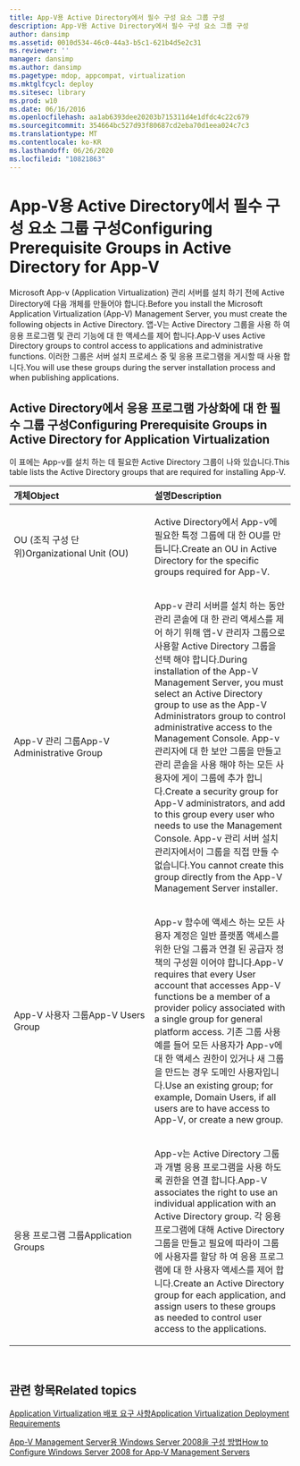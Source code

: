 ```yaml
---
title: App-V용 Active Directory에서 필수 구성 요소 그룹 구성
description: App-V용 Active Directory에서 필수 구성 요소 그룹 구성
author: dansimp
ms.assetid: 0010d534-46c0-44a3-b5c1-621b4d5e2c31
ms.reviewer: ''
manager: dansimp
ms.author: dansimp
ms.pagetype: mdop, appcompat, virtualization
ms.mktglfcycl: deploy
ms.sitesec: library
ms.prod: w10
ms.date: 06/16/2016
ms.openlocfilehash: aa1ab6393dee20203b715311d4e1dfdc4c22c679
ms.sourcegitcommit: 354664bc527d93f80687cd2eba70d1eea024c7c3
ms.translationtype: MT
ms.contentlocale: ko-KR
ms.lasthandoff: 06/26/2020
ms.locfileid: "10821863"
---
```

# <span data-ttu-id="1a4f0-103">App-V용 Active Directory에서 필수 구성 요소 그룹 구성</span><span class="sxs-lookup"><span data-stu-id="1a4f0-103">Configuring Prerequisite Groups in Active Directory for App-V</span></span>


<span data-ttu-id="1a4f0-104">Microsoft App-v (Application Virtualization) 관리 서버를 설치 하기 전에 Active Directory에 다음 개체를 만들어야 합니다.</span><span class="sxs-lookup"><span data-stu-id="1a4f0-104">Before you install the Microsoft Application Virtualization (App-V) Management Server, you must create the following objects in Active Directory.</span></span> <span data-ttu-id="1a4f0-105">앱-V는 Active Directory 그룹을 사용 하 여 응용 프로그램 및 관리 기능에 대 한 액세스를 제어 합니다.</span><span class="sxs-lookup"><span data-stu-id="1a4f0-105">App-V uses Active Directory groups to control access to applications and administrative functions.</span></span> <span data-ttu-id="1a4f0-106">이러한 그룹은 서버 설치 프로세스 중 및 응용 프로그램을 게시할 때 사용 합니다.</span><span class="sxs-lookup"><span data-stu-id="1a4f0-106">You will use these groups during the server installation process and when publishing applications.</span></span>

## <span data-ttu-id="1a4f0-107">Active Directory에서 응용 프로그램 가상화에 대 한 필수 그룹 구성</span><span class="sxs-lookup"><span data-stu-id="1a4f0-107">Configuring Prerequisite Groups in Active Directory for Application Virtualization</span></span>


<span data-ttu-id="1a4f0-108">이 표에는 App-v를 설치 하는 데 필요한 Active Directory 그룹이 나와 있습니다.</span><span class="sxs-lookup"><span data-stu-id="1a4f0-108">This table lists the Active Directory groups that are required for installing App-V.</span></span>

<table>
<colgroup>
<col width="50%" />
<col width="50%" />
</colgroup>
<thead>
<tr class="header">
<th align="left"><span data-ttu-id="1a4f0-109">개체</span><span class="sxs-lookup"><span data-stu-id="1a4f0-109">Object</span></span></th>
<th align="left"><span data-ttu-id="1a4f0-110">설명</span><span class="sxs-lookup"><span data-stu-id="1a4f0-110">Description</span></span></th>
</tr>
</thead>
<tbody>
<tr class="odd">
<td align="left"><p><span data-ttu-id="1a4f0-111">OU (조직 구성 단위)</span><span class="sxs-lookup"><span data-stu-id="1a4f0-111">Organizational Unit (OU)</span></span></p></td>
<td align="left"><p><span data-ttu-id="1a4f0-112">Active Directory에서 App-v에 필요한 특정 그룹에 대 한 OU를 만듭니다.</span><span class="sxs-lookup"><span data-stu-id="1a4f0-112">Create an OU in Active Directory for the specific groups required for App-V.</span></span></p></td>
</tr>
<tr class="even">
<td align="left"><p><span data-ttu-id="1a4f0-113">App-V 관리 그룹</span><span class="sxs-lookup"><span data-stu-id="1a4f0-113">App-V Administrative Group</span></span></p></td>
<td align="left"><p><span data-ttu-id="1a4f0-114">App-v 관리 서버를 설치 하는 동안 관리 콘솔에 대 한 관리 액세스를 제어 하기 위해 앱-V 관리자 그룹으로 사용할 Active Directory 그룹을 선택 해야 합니다.</span><span class="sxs-lookup"><span data-stu-id="1a4f0-114">During installation of the App-V Management Server, you must select an Active Directory group to use as the App-V Administrators group to control administrative access to the Management Console.</span></span> <span data-ttu-id="1a4f0-115">App-v 관리자에 대 한 보안 그룹을 만들고 관리 콘솔을 사용 해야 하는 모든 사용자에 게이 그룹에 추가 합니다.</span><span class="sxs-lookup"><span data-stu-id="1a4f0-115">Create a security group for App-V administrators, and add to this group every user who needs to use the Management Console.</span></span> <span data-ttu-id="1a4f0-116">App-v 관리 서버 설치 관리자에서이 그룹을 직접 만들 수 없습니다.</span><span class="sxs-lookup"><span data-stu-id="1a4f0-116">You cannot create this group directly from the App-V Management Server installer.</span></span></p></td>
</tr>
<tr class="odd">
<td align="left"><p><span data-ttu-id="1a4f0-117">App-V 사용자 그룹</span><span class="sxs-lookup"><span data-stu-id="1a4f0-117">App-V Users Group</span></span></p></td>
<td align="left"><p><span data-ttu-id="1a4f0-118">App-v 함수에 액세스 하는 모든 사용자 계정은 일반 플랫폼 액세스를 위한 단일 그룹과 연결 된 공급자 정책의 구성원 이어야 합니다.</span><span class="sxs-lookup"><span data-stu-id="1a4f0-118">App-V requires that every User account that accesses App-V functions be a member of a provider policy associated with a single group for general platform access.</span></span> <span data-ttu-id="1a4f0-119">기존 그룹 사용 예를 들어 모든 사용자가 App-v에 대 한 액세스 권한이 있거나 새 그룹을 만드는 경우 도메인 사용자입니다.</span><span class="sxs-lookup"><span data-stu-id="1a4f0-119">Use an existing group; for example, Domain Users, if all users are to have access to App-V, or create a new group.</span></span></p></td>
</tr>
<tr class="even">
<td align="left"><p><span data-ttu-id="1a4f0-120">응용 프로그램 그룹</span><span class="sxs-lookup"><span data-stu-id="1a4f0-120">Application Groups</span></span></p></td>
<td align="left"><p><span data-ttu-id="1a4f0-121">App-v는 Active Directory 그룹과 개별 응용 프로그램을 사용 하도록 권한을 연결 합니다.</span><span class="sxs-lookup"><span data-stu-id="1a4f0-121">App-V associates the right to use an individual application with an Active Directory group.</span></span> <span data-ttu-id="1a4f0-122">각 응용 프로그램에 대해 Active Directory 그룹을 만들고 필요에 따라이 그룹에 사용자를 할당 하 여 응용 프로그램에 대 한 사용자 액세스를 제어 합니다.</span><span class="sxs-lookup"><span data-stu-id="1a4f0-122">Create an Active Directory group for each application, and assign users to these groups as needed to control user access to the applications.</span></span></p></td>
</tr>
</tbody>
</table>

 

## <span data-ttu-id="1a4f0-123">관련 항목</span><span class="sxs-lookup"><span data-stu-id="1a4f0-123">Related topics</span></span>


[<span data-ttu-id="1a4f0-124">Application Virtualization 배포 요구 사항</span><span class="sxs-lookup"><span data-stu-id="1a4f0-124">Application Virtualization Deployment Requirements</span></span>](application-virtualization-deployment-requirements.md)

[<span data-ttu-id="1a4f0-125">App-V Management Server용 Windows Server 2008을 구성 방법</span><span class="sxs-lookup"><span data-stu-id="1a4f0-125">How to Configure Windows Server 2008 for App-V Management Servers</span></span>](how-to-configure-windows-server-2008-for-app-v-management-servers.md)

 

 





